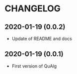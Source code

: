 CHANGELOG
=========

2020-01-19 (0.0.2)
------------------
- Update of README and docs

2020-01-19 (0.0.1)
------------------
- First version of QuAlg

